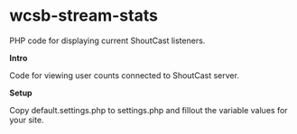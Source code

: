 # wcsb-stream-stats
PHP code for displaying current ShoutCast listeners.

__Intro__

Code for viewing user counts connected to ShoutCast server.

__Setup__

Copy default.settings.php to settings.php and fillout the variable values for your site.
